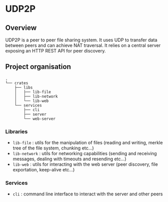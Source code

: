 # UDP2P

## Overview

UDP2P is a peer to peer file sharing system. It uses UDP to transfer data between peers and can achieve NAT traversal. It relies on a central server exposing an HTTP REST API for peer discovery. 

## Project organisation

```
.
└── crates
    ├── libs
    │   ├── lib-file
    │   ├── lib-network
    │   └── lib-web
    └── services
        ├── cli
        ├── server
        └── web-server
```

### Libraries

- `lib-file` : utils for the manipulation of files (reading and writing, merkle tree of the file system, chunking etc...)
- `lib-network` : utils for networking capabilities (sending and receiving messages, dealing with timeouts and resending etc...)
- `lib-web` : utils for interacting with the web server (peer discovery, file exportation, keep-alive etc...)

### Services

- `cli` : command line interface to interact with the server and other peers